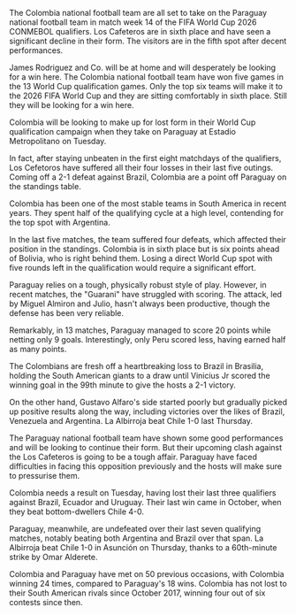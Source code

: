 The Colombia national football team are all set to take on the Paraguay national football team in match week 14 of the FIFA World Cup 2026 CONMEBOL qualifiers. Los Cafeteros are in sixth place and have seen a significant decline in their form. The visitors are in the fifth spot after decent performances.

James Rodriguez and Co. will be at home and will desperately be looking for a win here. The Colombia national football team have won five games in the 13 World Cup qualification games. Only the top six teams will make it to the 2026 FIFA World Cup and they are sitting comfortably in sixth place. Still they will be looking for a win here.

Colombia will be looking to make up for lost form in their World Cup qualification campaign when they take on Paraguay at Estadio Metropolitano on Tuesday.

In fact, after staying unbeaten in the first eight matchdays of the qualifiers, Los Cefetoros have suffered all their four losses in their last five outings. Coming off a 2-1 defeat against Brazil, Colombia are a point off Paraguay on the standings table.

Colombia has been one of the most stable teams in South America in recent years. They spent half of the qualifying cycle at a high level, contending for the top spot with Argentina.

In the last five matches, the team suffered four defeats, which affected their position in the standings. Colombia is in sixth place but is six points ahead of Bolivia, who is right behind them. Losing a direct World Cup spot with five rounds left in the qualification would require a significant effort.

Paraguay relies on a tough, physically robust style of play. However, in recent matches, the "Guarani" have struggled with scoring. The attack, led by Miguel Almiron and Julio, hasn't always been productive, though the defense has been very reliable.

Remarkably, in 13 matches, Paraguay managed to score 20 points while netting only 9 goals. Interestingly, only Peru scored less, having earned half as many points.

The Colombians are fresh off a heartbreaking loss to Brazil in Brasilia, holding the South American giants to a draw until Vinicius Jr scored the winning goal in the 99th minute to give the hosts a 2-1 victory.

On the other hand, Gustavo Alfaro's side started poorly but gradually picked up positive results along the way, including victories over the likes of Brazil, Venezuela and Argentina. La Albirroja beat Chile 1-0 last Thursday.

The Paraguay national football team have shown some good performances and will be looking to continue their form. But their upcoming clash against the Los Cafeteros is going to be a tough affair. Paraguay have faced difficulties in facing this opposition previously and the hosts will make sure to pressurise them.

Colombia needs a result on Tuesday, having lost their last three qualifiers against Brazil, Ecuador and Uruguay. Their last win came in October, when they beat bottom-dwellers Chile 4-0.

Paraguay, meanwhile, are undefeated over their last seven qualifying matches, notably beating both Argentina and Brazil over that span. La Albirroja beat Chile 1-0 in Asunción on Thursday, thanks to a 60th-minute strike by Omar Alderete.

Colombia and Paraguay have met on 50 previous occasions, with Colombia winning 24 times, compared to Paraguay's 18 wins. Colombia has not lost to their South American rivals since October 2017, winning four out of six contests since then.

